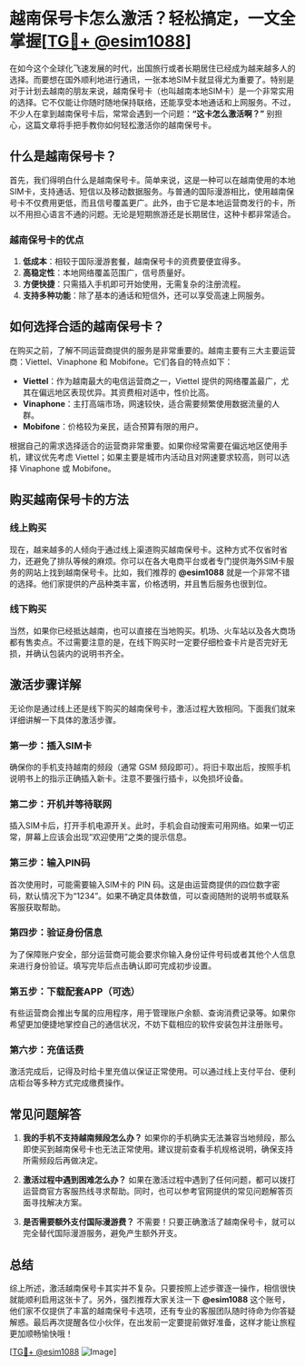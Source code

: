 # 越南保号卡怎么激活？轻松搞定，一文全掌握[[TG💪+ @esim1088](https://t.me/s/esim1088)]

在如今这个全球化飞速发展的时代，出国旅行或者长期居住已经成为越来越多人的选择。而要想在国外顺利地进行通讯，一张本地SIM卡就显得尤为重要了。特别是对于计划去越南的朋友来说，越南保号卡（也叫越南本地SIM卡）是一个非常实用的选择。它不仅能让你随时随地保持联络，还能享受本地通话和上网服务。不过，不少人在拿到越南保号卡后，常常会遇到一个问题：**“这卡怎么激活啊？”** 别担心，这篇文章将手把手教你如何轻松激活你的越南保号卡。

## 什么是越南保号卡？

首先，我们得明白什么是越南保号卡。简单来说，这是一种可以在越南使用的本地SIM卡，支持通话、短信以及移动数据服务。与普通的国际漫游相比，使用越南保号卡不仅费用更低，而且信号覆盖更广。此外，由于它是本地运营商发行的卡，所以不用担心语言不通的问题。无论是短期旅游还是长期居住，这种卡都非常适合。

### 越南保号卡的优点

1. **低成本**：相较于国际漫游套餐，越南保号卡的资费要便宜得多。
2. **高稳定性**：本地网络覆盖范围广，信号质量好。
3. **方便快捷**：只需插入手机即可开始使用，无需复杂的注册流程。
4. **支持多种功能**：除了基本的通话和短信外，还可以享受高速上网服务。

## 如何选择合适的越南保号卡？

在购买之前，了解不同运营商提供的服务是非常重要的。越南主要有三大主要运营商：Viettel、Vinaphone 和 Mobifone。它们各自的特点如下：

- **Viettel**：作为越南最大的电信运营商之一，Viettel 提供的网络覆盖最广，尤其在偏远地区表现优异。其资费相对适中，性价比高。
- **Vinaphone**：主打高端市场，网速较快，适合需要频繁使用数据流量的人群。
- **Mobifone**：价格较为亲民，适合预算有限的用户。

根据自己的需求选择适合的运营商非常重要。如果你经常需要在偏远地区使用手机，建议优先考虑 Viettel；如果主要是城市内活动且对网速要求较高，则可以选择 Vinaphone 或 Mobifone。

## 购买越南保号卡的方法

### 线上购买

现在，越来越多的人倾向于通过线上渠道购买越南保号卡。这种方式不仅省时省力，还避免了排队等候的麻烦。你可以在各大电商平台或者专门提供海外SIM卡服务的网站上找到越南保号卡。比如，我们推荐的 **@esim1088** 就是一个非常不错的选择。他们家提供的产品种类丰富，价格透明，并且售后服务也很到位。

### 线下购买

当然，如果你已经抵达越南，也可以直接在当地购买。机场、火车站以及各大商场都有售卖点。不过需要注意的是，在线下购买时一定要仔细检查卡片是否完好无损，并确认包装内的说明书齐全。

## 激活步骤详解

无论你是通过线上还是线下购买的越南保号卡，激活过程大致相同。下面我们就来详细讲解一下具体的激活步骤。

### 第一步：插入SIM卡

确保你的手机支持越南的频段（通常 GSM 频段即可）。将旧卡取出后，按照手机说明书上的指示正确插入新卡。注意不要强行插卡，以免损坏设备。

### 第二步：开机并等待联网

插入SIM卡后，打开手机电源开关。此时，手机会自动搜索可用网络。如果一切正常，屏幕上应该会出现“欢迎使用”之类的提示信息。

### 第三步：输入PIN码

首次使用时，可能需要输入SIM卡的 PIN 码。这是由运营商提供的四位数字密码，默认情况下为“1234”。如果不确定具体数值，可以查阅随附的说明书或联系客服获取帮助。

### 第四步：验证身份信息

为了保障账户安全，部分运营商可能会要求你输入身份证件号码或者其他个人信息来进行身份验证。填写完毕后点击确认即可完成初步设置。

### 第五步：下载配套APP（可选）

有些运营商会推出专属的应用程序，用于管理账户余额、查询消费记录等。如果你希望更加便捷地掌控自己的通信状况，不妨下载相应的软件安装包并注册账号。

### 第六步：充值话费

激活完成后，记得及时给卡里充值以保证正常使用。可以通过线上支付平台、便利店柜台等多种方式完成缴费操作。

## 常见问题解答

1. **我的手机不支持越南频段怎么办？**
   如果你的手机确实无法兼容当地频段，那么即使买到越南保号卡也无法正常使用。建议提前查看手机规格说明，确保支持所需频段后再做决定。

2. **激活过程中遇到困难怎么办？**
   如果在激活过程中遇到了任何问题，都可以拨打运营商官方客服热线寻求帮助。同时，也可以参考官网提供的常见问题解答页面寻找解决方案。

3. **是否需要额外支付国际漫游费？**
   不需要！只要正确激活了越南保号卡，就可以完全替代国际漫游服务，避免产生额外开支。

## 总结

综上所述，激活越南保号卡其实并不复杂。只要按照上述步骤逐一操作，相信很快就能顺利启用这张卡了。另外，强烈推荐大家关注一下 **@esim1088** 这个账号，他们家不仅提供了丰富的越南保号卡选项，还有专业的客服团队随时待命为你答疑解惑。最后再次提醒各位小伙伴，在出发前一定要提前做好准备，这样才能让旅程更加顺畅愉快哦！

[[TG💪+ @esim1088](https://t.me/s/esim1088) ![Image](https://i.postimg.cc/4NQfJmqS/Snipaste-2025-05-13-00-14-12.png)]